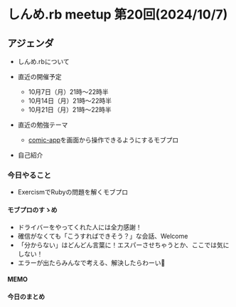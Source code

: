 # しんめ.rb meetup 第20回(2024/10/7)

## アジェンダ

- しんめ.rbについて
- 直近の開催予定
  - 10月7日（月）21時〜22時半
  - 10月14日（月）21時〜22時半
  - 10月21日（月）21時〜22時半

- 直近の勉強テーマ
  - [comic-app](https://github.com/shinmerb/comic-app)を画面から操作できるようにするモブプロ
- 自己紹介

### 今日やること

- ExercismでRubyの問題を解くモブプロ

#### モブプロのすゝめ

- ドライバーをやってくれた人には全力感謝！
- 確信がなくても「こうすればできそう？」な会話、Welcome
- 「分からない」はどんどん言葉に！エスパーさせちゃうとか、ここでは気にしない！
- エラーが出たらみんなで考える、解決したらわーい🙌

#### MEMO


#### 今日のまとめ


